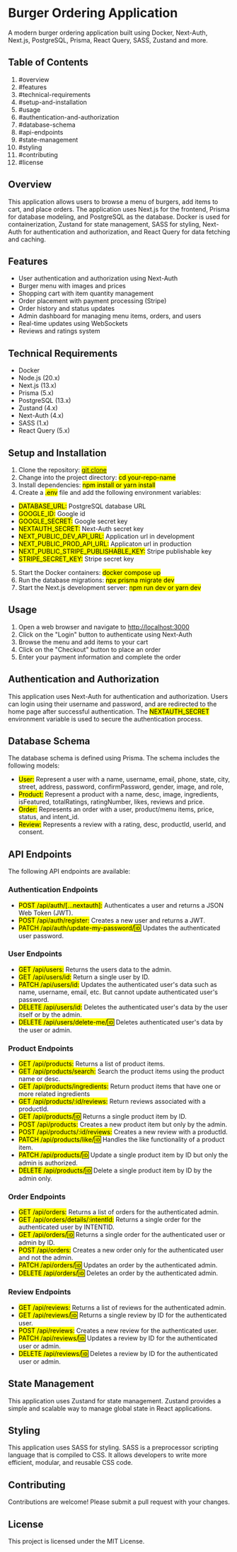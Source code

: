 # Burger Ordering Application

A modern burger ordering application built using Docker, Next-Auth, Next.js, PostgreSQL, Prisma, React Query, SASS, Zustand and more.

## Table of Contents

1. #overview
2. #features
3. #technical-requirements
4. #setup-and-installation
5. #usage
6. #authentication-and-authorization
7. #database-schema
8. #api-endpoints
9. #state-management
10. #styling
11. #contributing
12. #license

## Overview

This application allows users to browse a menu of burgers, add items to cart, and place orders. The application uses Next.js for the frontend, Prisma for database modeling, and PostgreSQL as the database. Docker is used for containerization, Zustand for state management, SASS for styling, Next-Auth for authentication and authorization, and React Query for data fetching and caching.

## Features

- User authentication and authorization using Next-Auth
- Burger menu with images and prices
- Shopping cart with item quantity management
- Order placement with payment processing (Stripe)
- Order history and status updates
- Admin dashboard for managing menu items, orders, and users
- Real-time updates using WebSockets
- Reviews and ratings system

## Technical Requirements

- Docker
- Node.js (20.x)
- Next.js (13.x)
- Prisma (5.x)
- PostgreSQL (13.x)
- Zustand (4.x)
- Next-Auth (4.x)
- SASS (1.x)
- React Query (5.x)

## Setup and Installation

1. Clone the repository: <mark>[git clone](https://github.com/esteemayo/burgers.git)</mark>
2. Change into the project directory: <mark>cd your-repo-name</mark>
3. Install dependencies: <mark>npm install or yarn install</mark>
4. Create a <mark>.env</mark> file and add the following environment variables:

- <mark>DATABASE_URL:</mark> PostgreSQL database URL
- <mark>GOOGLE_ID:</mark> Google id
- <mark>GOOGLE_SECRET:</mark> Google secret key
- <mark>NEXTAUTH_SECRET:</mark> Next-Auth secret key
- <mark>NEXT_PUBLIC_DEV_API_URL:</mark> Application url in development
- <mark>NEXT_PUBLIC_PROD_API_URL:</mark> Applicaton url in production
- <mark>NEXT_PUBLIC_STRIPE_PUBLISHABLE_KEY:</mark> Stripe publishable key
- <mark>STRIPE_SECRET_KEY:</mark> Stripe secret key

5. Start the Docker containers: <mark>docker compose up</mark>
6. Run the database migrations: <mark>npx prisma migrate dev</mark>
7. Start the Next.js development server: <mark>npm run dev or yarn dev</mark>

## Usage

1. Open a web browser and navigate to [http://localhost:3000](http://localhost:3000)
2. Click on the "Login" button to authenticate using Next-Auth
3. Browse the menu and add items to your cart
4. Click on the "Checkout" button to place an order
5. Enter your payment information and complete the order

## Authentication and Authorization

This application uses Next-Auth for authentication and authorization. Users can login using their username and password, and are redirected to the home page after successful authentication. The <mark>NEXTAUTH_SECRET</mark> environment variable is used to secure the authentication process.

## Database Schema

The database schema is defined using Prisma. The schema includes the following models:

- <mark>User:</mark> Represent a user with a name, username, email, phone, state, city, street, address, password, confirmPassword, gender, image, and role,
- <mark>Product:</mark> Represent a product with a name, desc, image, ingredients, isFeatured, totalRatings, ratingNumber, likes, reviews and price.
- <mark>Order:</mark> Represents an order with a user, product/menu items, price, status, and intent_id.
- <mark>Review:</mark> Represents a review with a rating, desc, productId, userId, and consent.

## API Endpoints

The following API endpoints are available:

### Authentication Endpoints

- <mark>POST /api/auth/[...nextauth]:</mark> Authenticates a user and returns a JSON Web Token (JWT).
- <mark>POST /api/auth/register:</mark> Creates a new user and returns a JWT.
- <mark>PATCH /api/auth/update-my-password/:id:</mark> Updates the authenticated user password.

### User Endpoints

- <mark>GET /api/users:</mark> Returns the users data to the admin.
- <mark>GET /api/users/id:</mark> Return a single user by ID.
- <mark>PATCH /api/users/id:</mark> Updates the authenticated user's data such as name, username, email, etc. But cannot update authenticated user's password.
- <mark>DELETE /api/users/id:</mark> Deletes the authenticated user's data by the user itself or by the admin.
- <mark>DELETE /api/users/delete-me/:id:</mark> Deletes authenticated user's data by the user or admin.

### Product Endpoints

- <mark>GET /api/products:</mark> Returns a list of product items.
- <mark>GET /api/products/search:</mark> Search the product items using the product name or desc.
- <mark>GET /api/products/ingredients:</mark> Return product items that have one or more related ingredients
- <mark>GET /api/products/:id/reviews:</mark> Return reviews associated with a productId.
- <mark>GET /api/products/:id:</mark> Returns a single product item by ID.
- <mark>POST /api/products:</mark> Creates a new product item but only by the admin.
- <mark>POST /api/products/:id/reviews:</mark> Creates a new review with a productId.
- <mark>PATCH /api/products/like/:id:</mark> Handles the like functionality of a product item.
- <mark>PATCH /api/products/:id:</mark> Update a single product item by ID but only the admin is authorized.
- <mark>DELETE /api/products/:id:</mark> Delete a single product item by ID by the admin only.

### Order Endpoints

- <mark>GET /api/orders:</mark> Returns a list of orders for the authenticated admin.
- <mark>GET /api/orders/details/:intentId:</mark> Returns a single order for the authenticated user by INTENTID.
- <mark>GET /api/orders/:id:</mark> Returns a single order for the authenticated user or admin by ID.
- <mark>POST /api/orders:</mark> Creates a new order only for the authenticated user and not the admin.
- <mark>PATCH /api/orders/:id:</mark> Updates an order by the authenticated admin.
- <mark>DELETE /api/orders/:id:</mark> Deletes an order by the authenticated admin.

### Review Endpoints

- <mark>GET /api/reviews:</mark> Returns a list of reviews for the authenticated admin.
- <mark>GET /api/reviews/:id:</mark> Returns a single review by ID for the authenticated user.
- <mark>POST /api/reviews:</mark> Creates a new review for the authenticated user.
- <mark>PATCH /api/reviews/:id:</mark> Updates a review by ID for the authenticated user or admin.
- <mark>DELETE /api/reviews/:id:</mark> Deletes a review by ID for the authenticated user or admin.

## State Management

This application uses Zustand for state management. Zustand provides a simple and scalable way to manage global state in React applications.

## Styling

This application uses SASS for styling. SASS is a preprocessor scripting language that is compiled to CSS. It allows developers to write more efficient, modular, and reusable CSS code.

## Contributing

Contributions are welcome! Please submit a pull request with your changes.

## License

This project is licensed under the MIT License.
